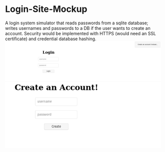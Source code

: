 # Login-Site-Mockup

A login system simulator that reads passwords from a sqlite database; writes usernames and passwords to a DB if the user wants to create an account. Security would be implemented with HTTPS (would need an SSL certificate) and credential database hashing.
![homepage](a.png)
![createpage](b.png)
